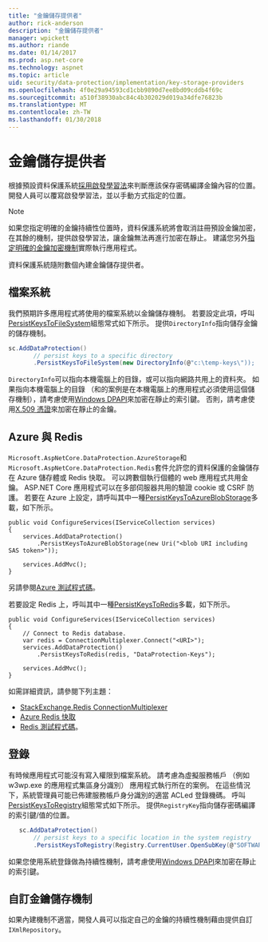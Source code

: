 ```yaml
---
title: "金鑰儲存提供者"
author: rick-anderson
description: "金鑰儲存提供者"
manager: wpickett
ms.author: riande
ms.date: 01/14/2017
ms.prod: asp.net-core
ms.technology: aspnet
ms.topic: article
uid: security/data-protection/implementation/key-storage-providers
ms.openlocfilehash: 4f0e29a94593cd1cbb9890d7ee8bd09cddb4f69c
ms.sourcegitcommit: a510f38930abc84c4b302029d019a34dfe76823b
ms.translationtype: MT
ms.contentlocale: zh-TW
ms.lasthandoff: 01/30/2018
---
```

# <a name="key-storage-providers"></a>金鑰儲存提供者

<a name="data-protection-implementation-key-storage-providers"></a>

根據預設資料保護系統[採用啟發學習法](xref:security/data-protection/configuration/default-settings)來判斷應該保存密碼編譯金鑰內容的位置。 開發人員可以覆寫啟發學習法，並以手動方式指定的位置。

> [!NOTE]
> 如果您指定明確的金鑰持續性位置時，資料保護系統將會取消註冊預設金鑰加密，在其餘的機制，提供啟發學習法，讓金鑰無法再進行加密在靜止。 建議您另外[指定明確的金鑰加密機制](key-encryption-at-rest.md#data-protection-implementation-key-encryption-at-rest-providers)實際執行應用程式。

資料保護系統隨附數個內建金鑰儲存提供者。

## <a name="file-system"></a>檔案系統

我們預期許多應用程式將使用的檔案系統以金鑰儲存機制。 若要設定此項，呼叫[PersistKeysToFileSystem](https://github.com/aspnet/DataProtection/blob/rel/1.1.0/src/Microsoft.AspNetCore.DataProtection/DataProtectionBuilderExtensions.cs)組態常式如下所示。 提供`DirectoryInfo`指向儲存金鑰的儲存機制。

```csharp
sc.AddDataProtection()
       // persist keys to a specific directory
       .PersistKeysToFileSystem(new DirectoryInfo(@"c:\temp-keys\"));
   ```

`DirectoryInfo`可以指向本機電腦上的目錄，或可以指向網路共用上的資料夾。 如果指向本機電腦上的目錄 （和的案例是在本機電腦上的應用程式必須使用這個儲存機制），請考慮使用[Windows DPAPI](key-encryption-at-rest.md#data-protection-implementation-key-encryption-at-rest)來加密在靜止的索引鍵。 否則，請考慮使用[X.509 憑證](key-encryption-at-rest.md#data-protection-implementation-key-encryption-at-rest)來加密在靜止的金鑰。

## <a name="azure-and-redis"></a>Azure 與 Redis

`Microsoft.AspNetCore.DataProtection.AzureStorage`和`Microsoft.AspNetCore.DataProtection.Redis`套件允許您的資料保護的金鑰儲存在 Azure 儲存體或 Redis 快取。 可以跨數個執行個體的 web 應用程式共用金鑰。 ASP.NET Core 應用程式可以在多部伺服器共用的驗證 cookie 或 CSRF 防護。 若要在 Azure 上設定，請呼叫其中一種[PersistKeysToAzureBlobStorage](https://github.com/aspnet/DataProtection/blob/rel/1.1.0/src/Microsoft.AspNetCore.DataProtection.AzureStorage/AzureDataProtectionBuilderExtensions.cs)多載，如下所示。

```
public void ConfigureServices(IServiceCollection services)
{
    services.AddDataProtection()
        .PersistKeysToAzureBlobStorage(new Uri("<blob URI including SAS token>"));

    services.AddMvc();
}
```

另請參閱[Azure 測試程式碼](https://github.com/aspnet/DataProtection/blob/rel/1.1.0/samples/AzureBlob/Program.cs)。

若要設定 Redis 上，呼叫其中一種[PersistKeysToRedis](https://github.com/aspnet/DataProtection/blob/rel/1.1.0/src/Microsoft.AspNetCore.DataProtection.Redis/RedisDataProtectionBuilderExtensions.cs)多載，如下所示。

```
public void ConfigureServices(IServiceCollection services)
{
    // Connect to Redis database.
    var redis = ConnectionMultiplexer.Connect("<URI>");
    services.AddDataProtection()
        .PersistKeysToRedis(redis, "DataProtection-Keys");

    services.AddMvc();
}
```

如需詳細資訊，請參閱下列主題：

- [StackExchange.Redis ConnectionMultiplexer](https://github.com/StackExchange/StackExchange.Redis/blob/master/docs/Basics.md)
- [Azure Redis 快取](https://docs.microsoft.com/azure/redis-cache/cache-dotnet-how-to-use-azure-redis-cache#connect-to-the-cache)
- [Redis 測試程式碼](https://github.com/aspnet/DataProtection/blob/rel/1.1.0/samples/Redis/Program.cs)。

## <a name="registry"></a>登錄

有時候應用程式可能沒有寫入權限到檔案系統。 請考慮為虛擬服務帳戶 （例如 w3wp.exe 的應用程式集區身分識別） 應用程式執行所在的案例。 在這些情況下，系統管理員可能已佈建服務帳戶身分識別的適當 ACLed 登錄機碼。 呼叫[PersistKeysToRegistry](https://github.com/aspnet/DataProtection/blob/rel/1.1.0/src/Microsoft.AspNetCore.DataProtection/DataProtectionBuilderExtensions.cs)組態常式如下所示。 提供`RegistryKey`指向儲存密碼編譯的索引鍵/值的位置。

```csharp
   sc.AddDataProtection()
       // persist keys to a specific location in the system registry
       .PersistKeysToRegistry(Registry.CurrentUser.OpenSubKey(@"SOFTWARE\Sample\keys"));
   ```

如果您使用系統登錄做為持續性機制，請考慮使用[Windows DPAPI](key-encryption-at-rest.md#data-protection-implementation-key-encryption-at-rest)來加密在靜止的索引鍵。

## <a name="custom-key-repository"></a>自訂金鑰儲存機制

如果內建機制不適當，開發人員可以指定自己的金鑰的持續性機制藉由提供自訂`IXmlRepository`。
